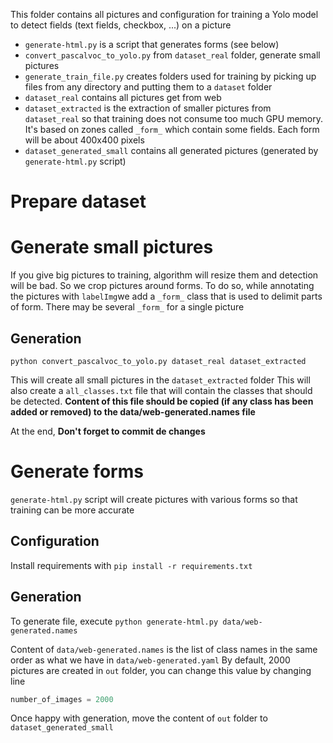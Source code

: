 This folder contains all pictures and configuration for training a Yolo model to detect fields (text fields, checkbox, ...) on a picture

- `generate-html.py` is a script that generates forms (see below)
- `convert_pascalvoc_to_yolo.py` from `dataset_real` folder, generate small pictures
- `generate_train_file.py` creates folders used for training by picking up files from any directory and putting them to a `dataset` folder
- `dataset_real` contains all pictures get from web 
- `dataset_extracted` is the extraction of smaller pictures from `dataset_real` so that training does not consume too much GPU memory. It's based on zones called `_form_` which contain some fields. Each form will be about 400x400 pixels
- `dataset_generated_small` contains all generated pictures (generated by `generate-html.py` script)

# Prepare dataset #



# Generate small pictures #

If you give big pictures to training, algorithm will resize them and detection will be bad. So we crop pictures around forms. To do so, while annotating the pictures with `labelImg`we add a `_form_` class that is used to delimit parts of form.
There may be several `_form_` for a single picture

## Generation ##

`python convert_pascalvoc_to_yolo.py dataset_real dataset_extracted`

This will create all small pictures in the `dataset_extracted` folder
This will also create a `all_classes.txt` file that will contain the classes that should be detected. **Content of this file should be copied (if any class has been added or removed) to the data/web-generated.names file**

At the end, **Don't forget to commit de changes**


# Generate forms #

`generate-html.py` script will create pictures with various forms so that training can be more accurate

## Configuration ##

Install requirements with `pip install -r requirements.txt`

## Generation ##

To generate file, execute `python generate-html.py data/web-generated.names`

Content of `data/web-generated.names` is the list of class names in the same order as what we have in `data/web-generated.yaml`
By default, 2000 pictures are created in `out` folder, you can change this value by changing line

```python
number_of_images = 2000
```
Once happy with generation, move the content of `out` folder to `dataset_generated_small`
